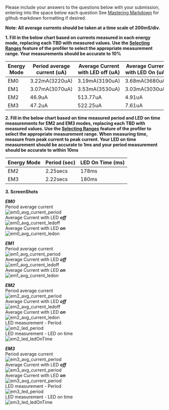 Please include your answers to the questions below with your submission, entering into the space below each question
See [Mastering Markdown](https://guides.github.com/features/mastering-markdown/) for github markdown formatting if desired.

**Note: All average currents should be taken at a time scale of 200mS/div.**

**1. Fill in the below chart based on currents measured in each energy mode, replacing each TBD with measured values.  Use the [Selecting Ranges](https://www.silabs.com/documents/public/user-guides/ug343-multinode-energy-profiler.pdf) feature of the profiler to select the appropriate measurement range.  Your measurements should be accurate to 10%**

Energy Mode | Period average current (uA) | Average Current with LED off (uA) | Average Current with LED On (uA)
------------| ----------------------------|-----------------------------------|-------------------------
EM0         |           3.22mA(3220uA)    |           3.19mA(3190uA)          |         3.68mA(3680uA)
EM1         |           3.07mA(3070uA)    |           3.53mA(3530uA)          |         3.03mA(3030uA)
EM2         |           46.9uA            |           513.77uA                |         4.91uA
EM3         |           47.2uA            |           522.25uA                |         7.61uA

**2. Fill in the below chart based on time measured period and LED on time measurements for EM2 and EM3 modes, replacing each TBD with measured values.  Use the [Selecting Ranges](https://www.silabs.com/documents/public/user-guides/ug343-multinode-energy-profiler.pdf) feature of the profiler to select the appropriate measurement range.  When measuring time, measure from peak current to peak current.  Your LED on time measurement should be accurate to 1ms and your period measurement should be accurate to within 10ms**

Energy Mode | Period (sec)| LED On Time (ms) |
------------| -----------|-------------------
EM2         |   2.25secs |        178ms
EM3         |   2.22secs |        180ms


**3. ScreenShots**  

***EM0***  
Period average current    
![em0_avg_current_period][em0_avg_current_period]  
Average Current with LED ***off***  
![em0_avg_current_ledoff][em0_avg_current_ledoff]  
Average Current with LED ***on***  
![em0_avg_current_ledon][em0_avg_current_ledon]  

***EM1***  
Period average current    
![em1_avg_current_period][em1_avg_current_period]  
Average Current with LED ***off***  
![em1_avg_current_ledoff][em1_avg_current_ledoff]  
Average Current with LED ***on***  
![em1_avg_current_ledon][em1_avg_current_ledon]  

***EM2***  
Period average current  
![em2_avg_current_period][em2_avg_current_period]  
Average Current with LED ***off***  
![em2_avg_current_ledoff][em2_avg_current_ledoff]  
Average Current with LED ***on***  
![em2_avg_current_ledon][em2_avg_current_ledon]   
LED measurement - Period   
![em2_led_period][em2_led_period]  
LED measurement - LED on time   
![em2_led_ledOnTime][em2_led_ledOnTime]  

***EM3***  
Period average current    
![em3_avg_current_period][em3_avg_current_period]  
Average Current with LED ***off***  
![em3_avg_current_period][em3_avg_current_ledoff]   
Average Current with LED ***on***  
![em3_avg_current_period][em3_avg_current_ledon]   
LED measurement - Period   
![em3_led_period][em3_led_period]  
LED measurement - LED on time   
![em3_led_ledOnTime][em3_led_ledOnTime]  

[em0_avg_current_period]: https://github.com/CU-ECEN-5823/ecen5823-assignment2-ruchaborwankar/blob/master/questions/assign%202%20screenshots/em0/em0%20full%20period.JPG
[em0_avg_current_ledoff]: https://github.com/CU-ECEN-5823/ecen5823-assignment2-ruchaborwankar/blob/master/questions/assign%202%20screenshots/em0/em0%20off%20period.JPG
[em0_avg_current_ledon]: https://github.com/CU-ECEN-5823/ecen5823-assignment2-ruchaborwankar/blob/master/questions/assign%202%20screenshots/em0/em0%20on%20period.JPG

[em1_avg_current_period]: https://github.com/CU-ECEN-5823/ecen5823-assignment2-ruchaborwankar/blob/master/questions/assign%202%20screenshots/em1/em1%20full%20period.JPG
[em1_avg_current_ledoff]: https://github.com/CU-ECEN-5823/ecen5823-assignment2-ruchaborwankar/blob/master/questions/assign%202%20screenshots/em1/em1%20off%20period.JPG
[em1_avg_current_ledon]: https://github.com/CU-ECEN-5823/ecen5823-assignment2-ruchaborwankar/blob/master/questions/assign%202%20screenshots/em1/em1%20on.JPG

[em2_avg_current_period]: https://github.com/CU-ECEN-5823/ecen5823-assignment2-ruchaborwankar/blob/master/questions/assign%202%20screenshots/em2/em%20mode%202%20full%20period.JPG
[em2_avg_current_ledoff]: https://github.com/CU-ECEN-5823/ecen5823-assignment2-ruchaborwankar/blob/master/questions/assign%202%20screenshots/em2/em2%20off%20time.JPG
[em2_avg_current_ledon]: https://github.com/CU-ECEN-5823/ecen5823-assignment2-ruchaborwankar/blob/master/questions/assign%202%20screenshots/em2/em2%20on%20time.JPG
[em2_led_period]: https://github.com/CU-ECEN-5823/ecen5823-assignment2-ruchaborwankar/blob/master/questions/assign%202%20screenshots/em2/em%20mode%202%20full%20period.JPG
[em2_led_ledOnTime]: https://github.com/CU-ECEN-5823/ecen5823-assignment2-ruchaborwankar/blob/master/questions/assign%202%20screenshots/em2/em2%20on%20time.JPG

[em3_avg_current_period]:https://github.com/CU-ECEN-5823/ecen5823-assignment2-ruchaborwankar/blob/master/questions/assign%202%20screenshots/em3/em3%20full.JPG
[em3_avg_current_ledoff]: https://github.com/CU-ECEN-5823/ecen5823-assignment2-ruchaborwankar/blob/master/questions/assign%202%20screenshots/em3/off.JPG
[em3_avg_current_ledon]:https://github.com/CU-ECEN-5823/ecen5823-assignment2-ruchaborwankar/blob/master/questions/assign%202%20screenshots/em3/em3%20on.JPG
[em3_led_period]: https://github.com/CU-ECEN-5823/ecen5823-assignment2-ruchaborwankar/blob/master/questions/assign%202%20screenshots/em3/em3%20full.JPG
[em3_led_ledOnTime]: https://github.com/CU-ECEN-5823/ecen5823-assignment2-ruchaborwankar/blob/master/questions/assign%202%20screenshots/em3/em3%20on.JPG
